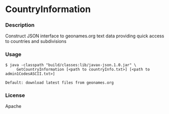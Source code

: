 CountryInformation
===================

### Description

Construct JSON interface to geonames.org text data providing quick access to countries and subdivisions

### Usage
```
$ java -classpath "build/classes:lib/javax-json.1.0.jar" \
     GetCountryInformation [<path to countryInfo.txt>] [<path to admin1CodesASCII.txt>]

Default: download latest files from geonames.org
```
### License

Apache
